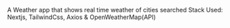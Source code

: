 A Weather app that shows real time weather of cities searched
Stack Used: Nextjs, TailwindCss, Axios & OpenWeatherMap(API)